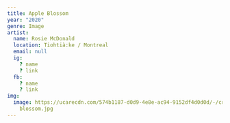 ```yaml
---
title: Apple Blossom
year: "2020"
genre: Image
artist:
  name: Rosie McDonald
  location: Tiohtià:ke / Montreal
  email: null
  ig:
    ? name
    ? link
  fb:
    ? name
    ? link
img:
  image: https://ucarecdn.com/574b1187-d0d9-4e8e-ac94-9152df4d0d0d/-/crop/1680x1260/0,666/-/preview/apple
    blossom.jpg
---
```

